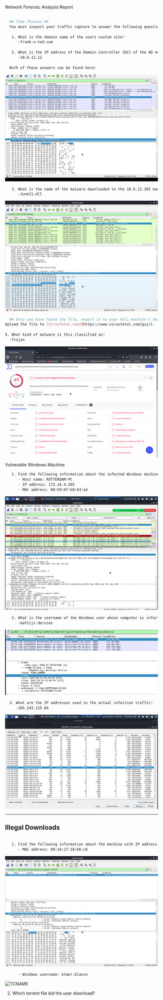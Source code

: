  Network Forensic Analysis Report


```bash

  ## Time Thieves ##
  You must inspect your traffic capture to answer the following questions:

   1. What is the domain name of the users custom site?
      -frank-n-ted.com

   2. What is the IP address of the Domain Controller (DC) of the AD network?
      -10.6.12.12

  Both of these answers can be found here:
```
 ![LDAP2](Images/LDAPAD2.png)
 
```bash
   3. What is the name of the malware downloaded to the 10.6.12.203 machine?
      -June11.dll
```
 ![GETREQ](Images/getrequest.png)
 
 ```bash
   ## Once you have found the file, export it to your Kali machine's desktop. ##
Upload the file to [VirusTotal.com](https://www.virustotal.com/gui/). 

5. What kind of malware is this classified as?
   -Trojan
```
 ![VT](Images/virustotal.png)

 Vulnerable Windows Machine

```bash
   1. Find the following information about the infected Windows machine:
      - Host name: ROTTERDAM-PC
      - IP address: 172.16.4.205
      - MAC address: 00:59:07:b0:63:a4
```
 ![ROTT](Images/rotterdam.PNG)
    
```bash   
   2. What is the username of the Windows user whose computer is infected?
      -mattijs.dervies
```
 ![CNAME](Images/RotterdamUsername.JPG)
 
 ```bash
   3. What are the IP addresses used in the actual infection traffic?
      -185.243.115.84
 ```
  ![Infect](Images/InfConvo2.png)

---

## Illegal Downloads
```bash

   1. Find the following information about the machine with IP address `10.0.0.201`:
      - MAC address: 00:16:17:18:66:c8
 ```
  ![SRC](Images/trrntsrc.png)
  
```bash
      - Windows username: elmer.blanco
```
 ![TCNAME](Images/torrentCName.png)

2. Which torrent file did the user download?
